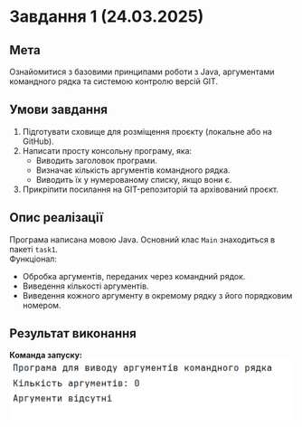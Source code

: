 # Завдання 1 (24.03.2025)

## Мета
Ознайомитися з базовими принципами роботи з Java, аргументами командного рядка та системою контролю версій GIT.

## Умови завдання

1. Підготувати сховище для розміщення проєкту (локальне або на GitHub).
2. Написати просту консольну програму, яка:
    - Виводить заголовок програми.
    - Визначає кількість аргументів командного рядка.
    - Виводить їх у нумерованому списку, якщо вони є.
3. Прикріпити посилання на GIT-репозиторій та архівований проєкт.

## Опис реалізації

Програма написана мовою Java. Основний клас `Main` знаходиться в пакеті `task1`.  
Функціонал:
- Обробка аргументів, переданих через командний рядок.
- Виведення кількості аргументів.
- Виведення кожного аргументу в окремому рядку з його порядковим номером.

## Результат виконання

**Команда запуску:**
![img.png](img.png)